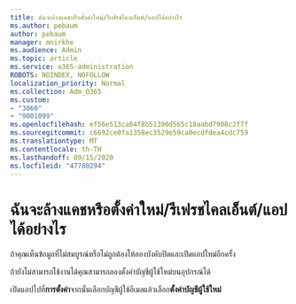 ```yaml
---
title: ฉันจะล้างแคชหรือตั้งค่าใหม่/รีเฟรชไคลเอ็นต์/แอปได้อย่างไร
ms.author: pebaum
author: pebaum
manager: mnirkhe
ms.audience: Admin
ms.topic: article
ms.service: o365-administration
ROBOTS: NOINDEX, NOFOLLOW
localization_priority: Normal
ms.collection: Adm_O365
ms.custom:
- "3060"
- "9001099"
ms.openlocfilehash: ef56e513ca04f8b51390d565c18aabd7908c2f7f
ms.sourcegitcommit: c6692ce0fa1358ec3529e59ca0ecdfdea4cdc759
ms.translationtype: MT
ms.contentlocale: th-TH
ms.lasthandoff: 09/15/2020
ms.locfileid: "47780294"
---
```

# <a name="how-do-i-clear-the-cache-or-locally-resetrefresh-the-clientapp"></a>ฉันจะล้างแคชหรือตั้งค่าใหม่/รีเฟรชไคลเอ็นต์/แอปได้อย่างไร

ถ้าคุณเห็นข้อมูลที่ไม่สมบูรณ์หรือไม่ถูกต้องให้ลองบังคับปิดและเปิดแอปใหม่อีกครั้ง  

ถ้ายังไม่สามารถใช้งานได้คุณสามารถลองตั้งค่าบัญชีผู้ใช้ใหม่บนอุปกรณ์ได้
 
เปิดแอปไปที่**การตั้งค่า**จากนั้นเลือกบัญชีผู้ใช้อีเมลแล้วเลือก**ตั้งค่าบัญชีผู้ใช้ใหม่**